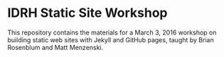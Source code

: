 # IDRH Static Site Workshop

This repository contains the materials for a March 3, 2016 workshop on
building static web sites with Jekyll and GitHub pages, taught by Brian
Rosenblum and Matt Menzenski.
